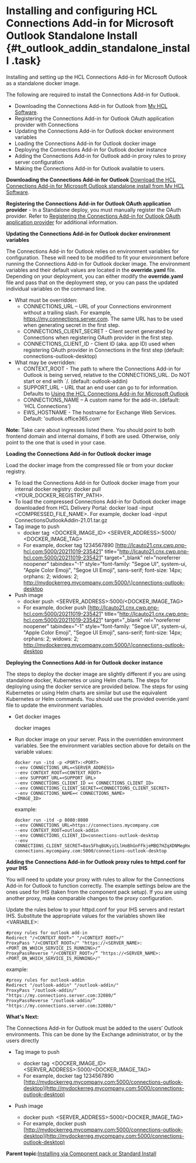# Installing and configuring HCL Connections Add-in for Microsoft Outlook Standalone Install {#t_outlook_addin_standalone_install .task}

Installing and setting up the HCL Connections Add-in for Microsoft Outlook as a standalone docker image.

The following are required to install the Connections Add-in for Outlook.

-   Downloading the Connections Add-in for Outlook from [My HCL Software](https://my.hcltechsw.com/).
-   Registering the Connections Add-in for Outlook OAuth application provider with Connections
-   Updating the Connections Add-in for Outlook docker environment variables
-   Loading the Connections Add-in for Outlook docker image
-   Deploying the Connections Add-in for Outlook docker instance
-   Adding the Connections Add-in for Outlook add-in proxy rules to proxy server configuration
-   Making the Connections Add-in for Outlook available to users.

**Downloading the Connections Add-in for Outlook** [Download the HCL Connections Add-in for Microsoft Outlook standalone install from My HCL Software](https://support.hcltechsw.com/csm?id=kb_article&sysparm_article=KB0085519&sys_kb_id=ecb956cedbb86014a45ad9fcd39619a8).

**Registering the Connections Add-in for Outlook OAuth application provider** - In a Standalone deploy, you must manually register the OAuth provider. Refer to [Registering the Connections Add-in for Outlook OAuth application provider](https://help.hcltechsw.com/connections/v7/admin/install/cp_3p_outlook_addin_oauth.html) for additional information.

**Updating the Connections Add-in for Outlook docker environment variables**

The Connections Add-in for Outlook relies on environment variables for configuration. These will need to be modified to fit your environment before running the Connections Add-in for Outlook docker image. The environment variables and their default values are located in the **override.yaml** file. Depending on your deployment, you can either modify the **override.yaml** file and pass that on the deployment step, or you can pass the updated individual variables on the command line.

-   What must be overridden:
    -   CONNECTIONS\_URL – URL of your Connections environment without a trailing slash. For example, https://my.connections.server.com. The same URL has to be used when generating secret in the first step.
    -   CONNECTIONS\_CLIENT\_SECRET - Client secret generated by Connections when registering OAuth provider in the first step.
    -   CONNECTIONS\_CLIENT\_ID - Client ID \(aka. app ID\) used when registering OAuth provider in Connections in the first step \(default: connections-outlook-desktop\)
-   What may be overridden:
    -   CONTEXT\_ROOT - The path to where the Connections Add-in for Outlook is being served, relative to the CONNECTIONS\_URL. Do NOT start or end with \`/. \(default: outlook-addin\)
    -   SUPPORT\_URL - URL that an end user can go to for information. Defaults to [Using the HCL Connections Add-in for Microsoft Outlook](https://help.hcltechsw.com/connections/v7/connectors/enduser/c_ms_plugins_add_in_outlook.html)
    -   CONNECTIONS\_NAME – A custom name for the add-in..\(default: 'HCL Connections'\)
    -   EWS\_HOSTNAME - The hostname for Exchange Web Services. Default: 'outlook.office365.com'

**Note:** Take care about ingresses listed there. You should point to both frontend domain and internal domains, if both are used. Otherwise, only point to the one that is used in your case.

**Loading the Connections Add-in for Outlook docker image**

Load the docker image from the compressed file or from your docker registry.

-   To load the Connections Add-in for Outlook docker image from your internal docker registry: docker pull <YOUR\_DOCKER\_REGISTRY\_PATH\>.
-   To load the compressed Connections Add-in for Outlook docker image downloaded from HCL Delivery Portal: docker load -input <COMPRESSED\_FILE\_NAME\>. For example, docker load -input ConnectionsOutlookAddin-21.01.tar.gz
-   Tag image to push
    -   docker tag  <DOCKER\_IMAGE\_ID\> <SERVER\_ADDRESS\>:5000/ <DOCKER\_IMAGE\_TAG\>
    -   For example, docker tag 1234567890 \[http://lcauto21.cnx.cwp.pnp-hcl.com:5000/20211019-235421" title="http://lcauto21.cnx.cwp.pnp-hcl.com:5000/20211019-235421" target="\_blank" rel="noreferrer noopener" tabindex="-1" style="font-family: "Segoe UI", system-ui, "Apple Color Emoji", "Segoe UI Emoji", sans-serif; font-size: 14px; orphans: 2; widows: 2; http://mydockerreg.mycompany.com:5000/\]connections-outlook-desktop
-   Push image
    -   docker push  <SERVER\_ADDRESS\>:5000/<DOCKER\_IMAGE\_TAG\>
    -   For example, docker push \[http://lcauto21.cnx.cwp.pnp-hcl.com:5000/20211019-235421" title="http://lcauto21.cnx.cwp.pnp-hcl.com:5000/20211019-235421" target="\_blank" rel="noreferrer noopener" tabindex="-1" style="font-family: "Segoe UI", system-ui, "Apple Color Emoji", "Segoe UI Emoji", sans-serif; font-size: 14px; orphans: 2; widows: 2; http://mydockerreg.mycompany.com:5000/\]connections-outlook-desktop

**Deploying the Connections Add-in for Outlook docker instance**

The steps to deploy the docker image are slightly different if you are using standalone docker, Kubernetes or using Helm charts. The steps for deploying using the docker service are provided below. The steps for using Kubernetes or using Helm charts are similar but use the equivalent Kubernetes or Helm commands. You should use the provided override.yaml file to update the environment variables.

-   Get docker images 

    docker images

-   Run docker image on your server. Pass in the overridden environment variables. See the environment variables section above for details on the variable values:

    ```
    docker run -itd -p <PORT>:<PORT> 
    --env CONNECTIONS_URL=<SERVER_ADDRESS> 
    --env CONTEXT_ROOT=<CONTEXT_ROOT> 
    --env SUPPORT_URL=<SUPPORT_URL> 
    --env CONNECTIONS_CLIENT_ID =< CONNECTIONS_CLIENT_ID>
    --env CONNECTIONS_CLIENT_SECRET=<CONNECTIONS_CLIENT_SECRET> 
    --env CONNECTIONS_NAME=< CONNECTIONS_NAME> 
    <IMAGE_ID> 
    ```

    example:

    ```
    docker run -itd -p 8080:8080 
    --env CONNECTIONS_URL=https://connections.mycompany.com 
    --env CONTEXT_ROOT=outlook-addin 
    --env CONNECTIONS_CLIENT_ID=connections-outlook-desktop 
    --env CONNECTIONS_CLIENT_SECRET=8as5FhqBUKyiCLlHoBhGnFFkjeMBQ7HZqXDNMegHxLLchsofahBJK8ZBWlJo 
    connections.mycompany.com:5000/connections-outlook-desktop
    ```


**Adding the Connections Add-in for Outlook proxy rules to httpd.conf for your IHS**

You will need to update your proxy with rules to allow for the Connections Add-in for Outlook to function correctly. The example settings below are the ones used for IHS \(taken from the component pack setup\). If you are using another proxy, make comparable changes to the proxy configuration.

Update the rules below to your httpd.conf for your IHS servers and restart IHS. Substitute the appropriate values for the variables shown like <VARIABLE\>:

```
#proxy rules for outlook add-in
Redirect "/<CONTEXT_ROOT>" "/<CONTEXT_ROOT>/" 
ProxyPass "/<CONTEXT_ROOT>/" "https://<SERVER_NAME>:<PORT_ON_WHICH_SERVICE_IS_RUNNING>/“ 
ProxyPassReverse "/<CONTEXT_ROOT>/” "https://<SERVER_NAME>:<PORT_ON_WHICH_SERVICE_IS_RUNNING>/"  

```

example:

```
#proxy rules for outlook-addin	
Redirect "/outlook-addin" "/outlook-addin/" 
ProxyPass "/outlook-addin/" "https://my.connections.server.com:32080/“ 
ProxyPassReverse "/outlook-addin/” "https://my.connections.server.com:32080/"
```

**What's Next:**

The Connections Add-in for Outlook must be added to the users’ Outlook environments. This can be done by the Exchange administrator, or by the users directly

-   Tag image to push
    -   docker tag  <DOCKER\_IMAGE\_ID\> <SERVER\_ADDRESS\>:5000/<DOCKER\_IMAGE\_TAG\>
    -   For example, docker tag 1234567890 [http://mydockerreg.mycompany.com:5000/connections-outlook-desktop](http://mydockerreg.mycompany.com:5000/connections-outlook-desktop)

-   Push image
    -   docker push  <SERVER\_ADDRESS\>:5000/<DOCKER\_IMAGE\_TAG\>
    -   For example, docker push [http://mydockerreg.mycompany.com:5000/connections-outlook-desktop](http://mydockerreg.mycompany.com:5000/connections-outlook-desktop)

**Parent topic:**[Installing via Component pack or Standard Install](../../connectors/admin/c_outlook_addin_installing.md)

